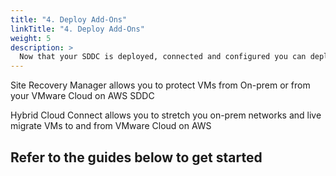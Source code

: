 ```yaml
---
title: "4. Deploy Add-Ons"
linkTitle: "4. Deploy Add-Ons"
weight: 5
description: >
  Now that your SDDC is deployed, connected and configured you can deploy optional add-ons
---
```


Site Recovery Manager allows you to protect VMs from On-prem or from your VMware Cloud on AWS SDDC

Hybrid Cloud Connect allows you to stretch you on-prem networks and live migrate VMs to and from VMware Cloud on AWS

## Refer to the guides below to get started

